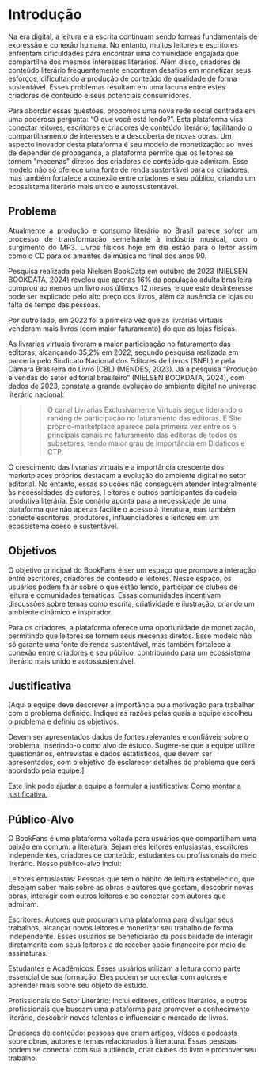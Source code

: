 # Introdução

Na era digital, a leitura e a escrita continuam sendo formas fundamentais de expressão e conexão humana. No entanto, muitos leitores e escritores enfrentam dificuldades para encontrar uma comunidade engajada que compartilhe dos mesmos interesses literários. Além disso, criadores de conteúdo literário frequentemente encontram desafios em monetizar seus esforços, dificultando a produção de conteúdo de qualidade de forma sustentável. Esses problemas resultam em uma lacuna entre estes criadores de conteúdo e seus potenciais consumidores.

Para abordar essas questões, propomos uma nova rede social centrada em uma poderosa pergunta: “O que você está lendo?”. Esta plataforma visa conectar leitores, escritores e criadores de conteúdo literário, facilitando o compartilhamento de interesses e a descoberta de novas obras.
Um aspecto inovador desta plataforma é seu modelo de monetização: ao invés de depender de propaganda, a plataforma permite que os leitores se tornem "mecenas" diretos dos criadores de conteúdo que admiram. Esse modelo não só oferece uma fonte de renda sustentável para os criadores, mas também fortalece a conexão entre criadores e seu público, criando um ecossistema literário mais unido e autossustentável.


## Problema

<p style="text-align: justify;">Atualmente a produção e consumo literário no Brasil parece sofrer um processo de transformação semelhante à indústria musical, com o surgimento do MP3. Livros físicos hoje em dia estão para o leitor assim como o CD para os amantes de música no final dos anos 90.

Pesquisa realizada pela Nielsen BookData em outubro de 2023 (NIELSEN BOOKDATA, 2024) revelou que apenas 16% da população adulta brasileira comprou ao menos um livro nos últimos 12 meses, e que este desinteresse pode ser explicado pelo alto preço dos livros, além da ausência de lojas ou falta de tempo das pessoas.

Por outro lado, em 2022 foi a primeira vez que as livrarias virtuais venderam mais livros (com maior faturamento) do que as lojas físicas.

As livrarias virtuais tiveram a maior participação no faturamento das editoras, alcançando 35,2% em 2022, segundo pesquisa realizada em parceria pelo Sindicato Nacional dos Editores de Livros (SNEL) e pela Câmara Brasileira do Livro (CBL) (MENDES, 2023).
Já a pesquisa “Produção e vendas do setor editorial brasileiro” (NIELSEN BOOKDATA, 2024), com dados de 2023, constata a grande evolução do ambiente digital no universo literário nacional:

>>O canal Livrarias Exclusivamente Virtuais segue liderando o ranking de participação no faturamento das editoras. E Site próprio-marketplace aparece pela primeira vez entre os 5 principais canais no faturamento das editoras de todos os subsetores, tendo maior grau de importância em Didáticos e CTP.

O crescimento das livrarias virtuais e a importância crescente dos marketplaces próprios destacam a evolução do ambiente digital no setor editorial. No entanto, essas soluções não conseguem atender integralmente às necessidades de autores, l eitores e outros participantes da cadeia produtiva literária.
Este cenário aponta para a necessidade de uma plataforma que não apenas facilite o acesso à literatura, mas também conecte escritores, produtores, influenciadores e leitores em um ecossistema coeso e sustentável.</p>

## Objetivos

O objetivo principal do BookFans é ser um espaço que promove a interação entre escritores, criadores de conteúdo e leitores. Nesse espaço, os usuários podem falar sobre o que estão lendo, participar de clubes de leitura e comunidades temáticas. Essas comunidades incentivam discussões sobre temas como escrita, criatividade e ilustração, criando um ambiente dinâmico e inspirador.

Para os criadores, a plataforma oferece uma oportunidade de monetização, permitindo que leitores se tornem seus mecenas diretos. Esse modelo não só garante uma fonte de renda sustentável, mas também fortalece a conexão entre criadores e seu público, contribuindo para um ecossistema literário mais unido e autossustentável.


## Justificativa

[Aqui a equipe deve descrever a importância ou a motivação para trabalhar com o problema definido. Indique as razões pelas quais a equipe escolheu o problema e definiu os objetivos.

Devem ser apresentados dados de fontes relevantes e confiáveis sobre o problema, inserindo-o como alvo de estudo. Sugere-se que a equipe utilize questionários, entrevistas e dados estatísticos, que devem ser apresentados, com o objetivo de esclarecer detalhes do problema que será abordado pela equipe.]

Este link pode ajudar a equipe a formular a justificativa: [Como montar a justificativa.](https://guiadamonografia.com.br/como-montar-justificativa-do-tcc/)

## Público-Alvo

O BookFans é uma plataforma voltada para usuários que compartilham uma paixão em comum: a literatura. Sejam eles leitores entusiastas, escritores independentes, criadores de conteúdo, estudantes ou profissionais do meio literário. Nosso público-alvo inclui:

Leitores entusiastas: Pessoas que tem o hábito de leitura estabelecido, que desejam saber mais sobre as obras e autores que gostam, descobrir novas obras, interagir com outros leitores e se conectar com autores que admiram.

Escritores: Autores que procuram uma plataforma para divulgar seus trabalhos, alcançar novos leitores e monetizar seu trabalho de forma independente. Esses usuários se beneficiarão da possibilidade de interagir diretamente com seus leitores e de receber apoio financeiro por meio de assinaturas.

Estudantes e Acadêmicos: Esses usuários utilizam a leitura como parte essencial de sua formação. Eles podem se conectar com autores e aprender mais sobre seu objeto de estudo.

Profissionais do Setor Literário: Inclui editores, críticos literários, e outros profissionais que buscam uma plataforma para promover o conhecimento literário, descobrir novos talentos e influenciar o mercado de livros.

Criadores de conteúdo: pessoas que criam artigos, vídeos e podcasts sobre obras, autores e temas relacionados à literatura. Essas pessoas podem se conectar com sua audiência, criar clubes do livro e promover seu trabalho.

